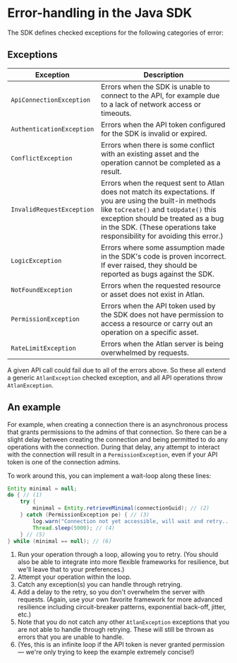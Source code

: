 
# Error-handling in the Java SDK

The SDK defines checked exceptions for the following categories of error:

## Exceptions

| Exception | Description |
|---|---|
| `ApiConnectionException` | Errors when the SDK is unable to connect to the API, for example due to a lack of network access or timeouts. |
| `AuthenticationException` | Errors when the API token configured for the SDK is invalid or expired. |
| `ConflictException` | Errors when there is some conflict with an existing asset and the operation cannot be completed as a result. |
| `InvalidRequestException` | Errors when the request sent to Atlan does not match its expectations. If you are using the built-in methods like `toCreate()` and `toUpdate()` this exception should be treated as a bug in the SDK. (These operations take responsibility for avoiding this error.) |
| `LogicException` | Errors where some assumption made in the SDK's code is proven incorrect. If ever raised, they should be reported as bugs against the SDK. |
| `NotFoundException` | Errors when the requested resource or asset does not exist in Atlan. |
| `PermissionException` | Errors when the API token used by the SDK does not have permission to access a resource or carry out an operation on a specific asset. |
| `RateLimitException` | Errors when the Atlan server is being overwhelmed by requests. |

A given API call could fail due to all of the errors above. So these all extend a generic `AtlanException` checked exception, and all API operations throw `AtlanException`.

## An example

For example, when creating a connection there is an asynchronous process that grants permissions to the admins of that connection. So there can be a slight delay between creating the connection and being permitted to do any operations with the connection. During that delay, any attempt to interact with the connection will result in a `PermissionException`, even if your API token is one of the connection admins.

To work around this, you can implement a wait-loop along these lines:

```java linenums="1" title="Wait loop for permissions to be granted asynchronously"
Entity minimal = null;
do { // (1)
    try {
        minimal = Entity.retrieveMinimal(connectionGuid); // (2)
    } catch (PermissionException pe) { // (3)
        log.warn("Connection not yet accessible, will wait and retry...");
        Thread.sleep(5000); // (4)
    } // (5)
} while (minimal == null); // (6)
```

1. Run your operation through a loop, allowing you to retry. (You should also be able to integrate into more flexible frameworks for resilience, but we'll leave that to your preferences.)
2. Attempt your operation within the loop.
3. Catch any exception(s) you can handle through retrying.
4. Add a delay to the retry, so you don't overwhelm the server with requests. (Again, use your own favorite framework for more advanced resilience including circuit-breaker patterns, exponential back-off, jitter, etc.)
5. Note that you do not catch any other `AtlanException` exceptions that you are not able to handle through retrying. These will still be thrown as errors that you are unable to handle.
6. (Yes, this is an infinite loop if the API token is never granted permission — we're only trying to keep the example extremely concise!)
